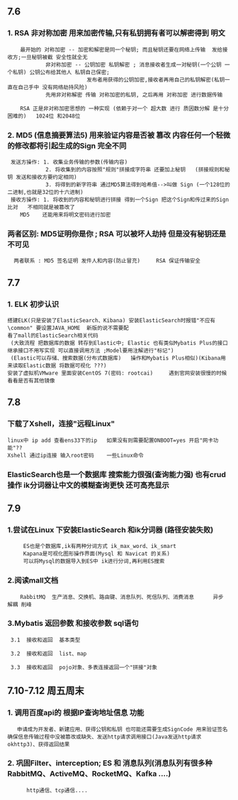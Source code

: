 ## 7.6
### 1. RSA 非对称加密  用来加密传输,只有私钥拥有者可以解密得到 明文
        最开始的 对称加密 -- 加密和解密是同一个秘钥; 而且秘钥还要在网络上传输  发给接收方;一旦秘钥被截 安全性就全无
                非对称加密 -- 公钥加密 私钥解密 ; 消息接收者生成一对秘钥(一个公钥 一个私钥) 公钥公布给其他人 私钥自己保密;
                             发布者用获得的公钥加密,接收者再用自己的私钥解密(私钥一直在自己手中 没有网络劫持风险)
                先用非对称解密 传输 对称加密的私钥, 之后再用 对称加密 进行数据传输
                
        RSA 正是非对称加密思想的 一种实现 (依赖于对一个 超大数 进行 质因数分解 是十分困难的)   1024位 和2048位
 
### 2. MD5 (信息摘要算法5) 用来验证内容是否被 篡改   内容任何一个轻微的修改都将引起生成的Sign 完全不同
     发送方操作: 1. 收集业务传输的参数(传输内容)
                2. 将收集到的内容按照"规则"拼接成字符串 还要加上秘钥   (拼接规则和秘钥 发送和接收方要约定相同)
                3. 将得到的新字符串 通过MD5算法得到哈希值-->叫做 Sign (一个128位的二进制,也就是32位的十六进制)
     接收方操作: 1. 将收到的内容和秘钥进行拼接 得到一个Sign 把这个Sign和传过来的Sign比对   不相同就是被篡改了                       
        MD5    还能用来将明文密码进行加密
        
###   两者区别: MD5证明你是你 ; RSA 可以被坏人劫持 但是没有秘钥还是不可见
      两者联系 : MD5 签名证明 发件人和内容(防止冒充)     RSA 保证传输安全

## 7.7
### 1. ELK 初步认识
    搭建ELK(只是安装了ElasticSearch、Kibana) 安装ElasticSearch时报错"不应有\common" 要设置JAVA_HOME  新版的说不需要配
    看了mall的ElasticSearch相关代码
     (大致流程 把数据库的数据 转存到Elastic中; Elastic 也有类似Mybatis Plus的接口  继承接口不用写实现 可以直接调用方法 ;Model要用注解进行"标记")
     (Elastic可以存储、搜索数据(分布式数据库)   操作和Mybatis Plus相似)(Kibana用来读取Elastic数据 将数据可视化 ???)
    安装了虚拟机VMware 里面安装CentOS 7(密码: rootcai)     遇到官网安装很慢的时候   看看是否有其他镜像
       
## 7.8
### 下载了Xshell，连接"远程Linux"
    linux中 ip add 查看ens33下的ip   如果没有则需要配置ONBOOT=yes 开启"网卡功能"??
    Xshell 通过ip连接 输入root密码    一些Linux命令
### ElasticSearch也是一个数据库 搜索能力很强(查询能力强) 也有crud操作 ik分词器让中文的模糊查询更快 还可高亮显示

## 7.9
### 1.尝试在Linux 下安装ElasticSearch 和ik分词器 (路径安装失败)
         ES也是个数据库,ik有两种分词方式 ik_max_word、ik_smart
         Kapana是可视化图形操作界面(Mysql 和 Navicat 的关系)
         可以将Mysql的数据导入到ES中 ik进行分词,再利用ES搜索
### 2.阅读mall文档
        RabbitMQ  生产消息、交换机、路由键、消息队列、死信队列、消费消息      异步 解耦 削峰
### 3.Mybatis 返回参数 和接收参数  sql语句
     3.1  接收和返回  基本类型
     
     3.2  接收和返回  list、map
     
     3.3  接收和返回  pojo对象、多表连接返回一个"拼接"对象
     
## 7.10-7.12 周五周末
### 1. 调用百度api的 根据IP查询地址信息 功能
       申请成为开发者、新建应用、获得公钥和私钥 也可能还需要生成SignCode 用来验证签名确保信息传输过程中没被篡改或缺失、发送http请求调用接口(Java发送http请求 okhttp3)、获得返回结果
### 2. 巩固Filter、interception; ES 和 消息队列(消息队列有很多种 RabbitMQ、ActiveMQ、RocketMQ、Kafka ....)
          http通信、tcp通信....
